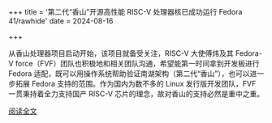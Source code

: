 +++
title = '第二代“香山”开源高性能 RISC-V 处理器核已成功运行 Fedora 41/rawhide'
date = 2024-08-16

+++

从香山处理器项目启动开始，该项目就备受关注，RISC-V 大使傅炜及其 Fedora-V force（FVF）团队也积极地和相关团队沟通，希望能第一时间拿到开发板进行 Fedora 适配，既可以用操作系统帮助验证南湖架构（第二代“香山”），也可以进一步拓展 Fedora 支持的范围。作为国内为数不多的 Linux 发行版开发团队，FVF 一贯秉持着全力支持国产 RISC-V 芯片的理念，故对香山的支持必然是重中之重。

[阅读全文](https://mp.weixin.qq.com/s/3SLTuqnbupmIV__AtkQsHQ)